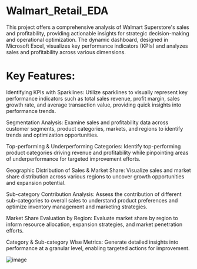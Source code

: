 # Walmart_Retail_EDA
This project offers a comprehensive analysis of Walmart Superstore's sales and profitability, providing actionable insights for strategic decision-making and operational optimization. The dynamic dashboard, designed in Microsoft Excel, visualizes key performance indicators (KPIs) and analyzes sales and profitability across various dimensions.

# Key Features:

Identifying KPIs with Sparklines: Utilize sparklines to visually represent key performance indicators such as total sales revenue, profit margin, sales growth rate, and average transaction value, providing quick insights into performance trends.

Segmentation Analysis: Examine sales and profitability data across customer segments, product categories, markets, and regions to identify trends and optimization opportunities.

Top-performing & Underperforming Categories: Identify top-performing product categories driving revenue and profitability while pinpointing areas of underperformance for targeted improvement efforts.

Geographic Distribution of Sales & Market Share: Visualize sales and market share distribution across various regions to uncover growth opportunities and expansion potential.

Sub-category Contribution Analysis: Assess the contribution of different sub-categories to overall sales to understand product preferences and optimize inventory management and marketing strategies.

Market Share Evaluation by Region: Evaluate market share by region to inform resource allocation, expansion strategies, and market penetration efforts.

Category & Sub-category Wise Metrics: Generate detailed insights into performance at a granular level, enabling targeted actions for improvement.

![image](https://github.com/BiswarupDey009/Walmart_Retail_EDA/assets/149142392/a320f5c2-8072-449c-ac47-796f022c0414)
